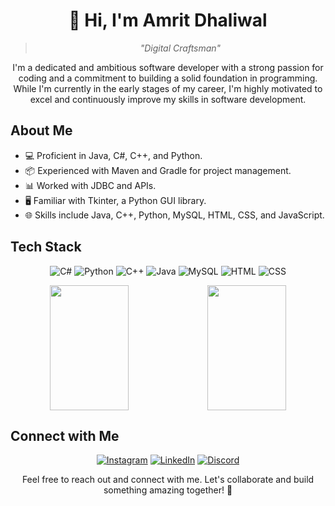 <h1 align="center">👋 Hi, I'm Amrit Dhaliwal</h1>
<blockquote align="center">
  <p><em>"Digital Craftsman"</em></p>
</blockquote>
<p align="center">
  I'm a dedicated and ambitious software developer with a strong passion for coding and a commitment to building a solid foundation in programming. While I'm currently in the early stages of my career, I'm highly motivated to excel and continuously improve my skills in software development.
</p>


<!-- About Me Section -->
## About Me
- 💻 Proficient in Java, C#, C++, and Python.
- 📦 Experienced with Maven and Gradle for project management.
- 📊 Worked with JDBC and APIs.
- 🖥️ Familiar with Tkinter, a Python GUI library.
- 🌐 Skills include Java, C++, Python, MySQL, HTML, CSS, and JavaScript.

<!-- Tech Stack Badges -->
## Tech Stack
<p align="center">
  <img src="https://img.shields.io/badge/C%23-239120?style=for-the-badge&logo=c-sharp&logoColor=white" alt="C#">
  <img src="https://img.shields.io/badge/Python-3776AB?style=for-the-badge&logo=python&logoColor=white" alt="Python">
  <img src="https://img.shields.io/badge/C%2B%2B-00599C?style=for-the-badge&logo=c%2B%2B&logoColor=white" alt="C++">
  <img src="https://img.shields.io/badge/Java-ED8B00?style=for-the-badge&logo=openjdk&logoColor=white" alt="Java">
  <img src="https://img.shields.io/badge/MySQL-00000F?style=for-the-badge&logo=mysql&logoColor=white" alt="MySQL">
  <img src="https://img.shields.io/badge/HTML-239120?style=for-the-badge&logo=html5&logoColor=white" alt="HTML">
  <img src="https://img.shields.io/badge/CSS-239120?&style=for-the-badge&logo=css3&logoColor=white" alt="CSS">
</p>

<!-- GitHub Stats and Most Used Languages -->
<div align="center">
  <div style="display: flex; justify-content: center; align-items: center;">
    <img src="https://github-readme-stats.vercel.app/api?username=ayoamrit&show_icons=true&count_private=true&include_all_commits=true&bg_color=0,EC6C6C,FFD479,FFFC79,73FA79&theme=graywhite" width="50%" height="200" style="display: inline-block;" /><img src="https://github-readme-stats.vercel.app/api/top-langs/?username=ayoamrit&layout=compact&bg_color=0,73FA79,73FDFF,7A81FF&theme=graywhite" width="50%" height="200" style="display: inline-block;" />
  </div>
</div>

<!-- Connect with Me Section -->
## Connect with Me
<p align="center">
  <a href="https://www.instagram.com/ayoamrit/"><img src="https://img.shields.io/badge/Instagram-E4405F?style=for-the-badge&logo=instagram&logoColor=white" alt="Instagram"></a>
  <a href="https://www.linkedin.com/in/amrit-dhaliwal-29a934248/"><img src="https://img.shields.io/badge/LinkedIn-0077B5?style=for-the-badge&logo=linkedin&logoColor=white" alt="LinkedIn"></a>
  <a href="https://www.discordapp.com/users/862389213047029820"><img src="https://img.shields.io/badge/Discord-7289DA?style=for-the-badge&logo=discord&logoColor=white" alt="Discord"></a>
</p>

<p align="center">
  Feel free to reach out and connect with me. Let's collaborate and build something amazing together! 🚀
</p>

